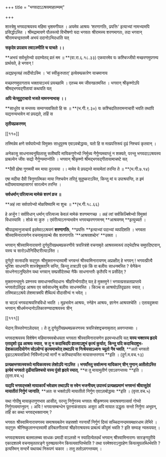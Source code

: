 +++
title = "भगवदाऽऽश्रयमाहात्म्यम्"

+++

शास्त्रेषु भगवदाश्रयस्य महिमा भृशमगीयत । अयमेव आश्रयः ‘शरणागतिः, प्रपत्तिः’ इत्याभ्यां नामभ्यामपि प्रसिद्धोऽस्ति । श्रीमद्रामायणे पौलस्त्यो विभीषणो यदा भगवतः श्रीरामस्य शरणमागतः, तदा भगवान् श्रीरामचन्द्रस्तस्मै अभयं ददानोऽभिदधाति यत्

**सकृदेव प्रपन्नाय तवाऽस्मीति च याचते ।।**

**अभयं सर्वभूतेभ्यो ददाम्येतद् व्रतं मम ॥ **(वा.रा.६.१८.३३) एकवारमेव यः कश्चिज्जीवो मच्छरणमुपगम्य प्रार्थयते, हे भगवन् !

अद्यप्रभृत्यहं त्वदीयोऽस्मि । ‘मां स्वीकुरुतात्’ इत्येवम्प्रकारेण याचमानाय

मच्छरणमुपागताय भक्तायाऽभयं प्रयच्छामि । एतच्च मम जीवनव्रतमस्ति । भगवान् श्रीकृष्णोऽपि श्रीमद्भगवद्गीतायां कथयति यत्

**अपि चेत्सुदुराचारो भजते मामनन्यभाक् ।।**

**साधुरेव स मन्तव्यः सम्यग्व्यवसितो हि सः ॥ **(भ.गी.९.३०) यः कश्चिदतितरामनाचारी भवति तथापि यद्यनन्यभावेन मां प्रपद्यते, तर्हि स

**तृतीयप्रकरणम्**

[[११०]]

तस्मिन्नेव क्षणे सर्वपापेभ्यो विमुक्तः साधुपुरुष एवाऽवबोद्धव्यः, यतो हि स मत्प्रपत्तिरूपं दृढं निश्चयं कृतवान् ।

अनेकासु साधनास्वनुष्ठितासु सतीष्वपि मायिकगुणेभ्यो निर्मुच्य नैर्गुण्यमवाप्तुं न शक्यते, परन्तु भगवदाऽऽश्रयस्य प्राबल्येन जीवः सद्यो नैर्गुण्यमाप्नोति । भगवान् श्रीकृष्णो श्रीमद्भगवद्गीतायामाचष्टे यत्

**दैवी ह्येषा गुणमयी मम माया दुरत्यया ।।  मामेव ये प्रपद्यन्ते मायामेतां तरन्ति ते ॥ **(भ.गी.७.१४)

एषा मदीया दैवी त्रिगुणात्मिका माया निश्चयेन तरितुं सुदुष्कराऽस्ति, किन्तु मां य उपाश्रयन्ति, त इमं मदीयमायामहासागरं सारल्येन तरन्ति ।

**सर्वधर्मान् परित्यज्य मामेकं शरणं व्रज ॥**

**अहं त्वा सर्वपापेभ्यो मोक्षयिष्यामि मा शुचः ॥ **(भ.गी.१८.६६)

हे अर्जुन ! सर्वविधान् धर्मान् परित्यज्य केवलं मामेकं शरणमागच्छ । अहं त्वां सर्वकिल्बिषेभ्यो विमुक्तं विधास्यामि । शोकं मा कुरु । एवंरीत्याऽनन्यभावेन भगवच्छरणगमनम् **आश्रयणम् **इत्युच्यते ।

श्रीपाद्रामानुजाचार्य इदमेवाऽऽश्रयणं **शरणागतिः**,  **प्रपत्तिः **इत्याभ्यां पदाभ्यां व्यपदिशति । भगवता श्रीस्वामिनारायणेन वचनामृतग्रन्थे सैव शरणागतिः ‘**आश्रयशब्देन’ **उक्ता ।

भगवान् श्रीस्वामिनारायणो दुर्गपुरीयप्रथमप्रकरणीये त्रयस्त्रिंशे वचनामृते आश्रयस्वरूपं तद्भेदाँश्च समुपदिष्टवान्, यस्य च सारोऽधोनिर्दिष्टरीत्याऽस्ति ।

दुर्गपुरे सत्सदसि सद्गुरुः श्रीमुक्तानन्दस्वामी भगवन्तं श्रीस्वामिनारायणम् अप्राक्षीत् हे भगवन् ! भगवत्प्रीत्यै भूरिशः साधनानि शास्त्रेषूक्तानि सन्ति, किन्तु तत्राऽपि एकं किं वा बलीयः साधनमस्ति ? येनैकेन साधनेनाऽनुष्ठितेन यथा भगवान् सम्प्रसीदेत्तथा नैकैः साधनान्तरैः कृतैरपि न प्रसीदेत् ?

मुक्तानन्दमुनेः प्रश्नस्य समाधानमभिदधानः श्रीहरिर्न्यगादीत् यत् हे मुक्तमुने ! भगवत्प्रसन्नताप्राप्तये भगवतोऽतिदृढ आश्रय एव सर्वसाधनेषु बलीयः साधनमस्ति । किञ्च स आश्रयोऽतिदृढतरः स्यात् । तस्मिन्नाऽऽश्रये लेशमात्रमपि शैथिल्यं वौदासीन्यं न भवेत् ।

स चाऽयं भगवदाश्रयस्त्रिविधो भवति । मूढभावेन आश्रयः, स्नेहेन आश्रयः, ज्ञानेन आश्रयश्चेति । एतावदुक्त्वा भगवान् श्रीधर्मनन्दनोऽतिकारुण्यादाश्रयस्य त्रीन्

[[१११]]

भेदान् विस्तरेणाऽवेदयत् । ते तु दुर्गपुरीयप्रथमप्रकरणस्य त्रयस्त्रिंशद्वचनामृतात् अवगन्तव्याः ।

भगवदाश्रयस्य विशेषेण महिमानमवबोधयता भगवता श्रीस्वामिनारायणेन इदमभ्यधायि यत् **यस्य भक्तस्य हृदये एतादृशो दृढ आश्रयः स्यात्**,  **स तु न कदाचिदपि ज्ञात्वाऽशुभं कृत्यं कुर्यात्**,  **किन्तु यदि कदाचिदशुभ- देशकालादियोगेन सोऽयोग्यं कृत्यमाचरेत् तथाऽपि स निःश्रेयसाऽध्वनः च्युतो नैव भवति**,  **अतो भगवतो दृढाऽऽश्रयसन्निभो निर्विघ्नोऽन्यो मार्गो न कश्चिदप्यस्ति मायासन्तरणाय **इति । (दुर्ग.म.वच.१३)

**प्रत्यक्षभगवत्स्वरूपे मायिकत्वस्य लेशोऽपि नाऽस्ति । भगवाँस्तु सर्वात्मना मायिकान् त्रीन् गुणान् अतीतोऽस्ति इत्येवं भगवतो दृढीयान्निश्चयो यस्य पुंसो हृदये स्यात्**,  **स तु मायामुतीर्ण एवाऽवगन्तव्यः **इति । (वृत्ता.वच.५)

**यद्यपि भगवद्भक्ते मायाकार्यं भवेन्नाम तथाऽपि स स्वेन भजनीयम् उपास्यं प्रत्यक्षप्रमाणं भगवन्तं श्रीवासुदेवं मायातीतं निर्गुणं जानाति**,  **अतः स भक्तोऽपि मायातीतो निर्गुण एवाऽवबोद्धव्यः **इति । (वृत्ता.वच.५)

यथा गोपीषु मायाकृतगुणभाव आसीत्, परन्तु निर्गुणस्य भगवतः श्रीकृष्णस्य समाश्रयणात्सर्वा गोप्यो निर्गुणत्वमाप्नुवन् । अयि ! भगवत्सम्बन्धेन पूतनाकंसादयः असुरा अपि मायात उद्धृताः सन्तो निर्गुणा अभूवन्, तर्हि का कथा भगवद्भक्तानाम् ?

भगवतः श्रीस्वामिनारायणस्य समाश्रयबलेन सहस्रशो नरनार्यो निर्गुणं दिव्यं सच्चिदानन्दमयमक्षरधाम लेभिरे । सद्गुरुः श्रीनिष्कुलानन्दस्वामी हरिबलगीतायां श्रीहरेराश्रयस्य प्राबल्यं कीदृशं भवति ? इति सम्यङ् न्यरूपयत् ।

भगवदाश्रयस्य बलमालम्ब्य साधकः प्रमादी वाऽलसो न स्यादित्येतदर्थं भगवान् श्रीस्वामिनाराणः सारङ्गपुरीये एकादशतमे वचनामृततरङ्गे पुरुषप्रयत्नेन कियत्यवाप्तिर्भवति ? तथा परमेश्वराऽनुग्रहेण कियत्युपलब्धिर्भवति ? इत्यस्मिन् सन्दर्भे यथायथं निरूपणं चकार । तत्तु ततोऽवगन्तव्यम् ।
